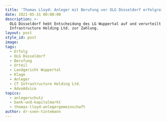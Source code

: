 ```yaml
---
title: 'Thomas Lloyd: Anleger mit Berufung vor OLG Düsseldorf erfolgreich'
date: 2021-05-31 00:00:00
description: >-
  OLG Düsseldorf hebt Entscheidung des LG Wuppertal auf und verurteilt CT
  Infrastructure Holding Ltd. zur Zahlung.
layout: post
style_id: post
image:
tags:
  - Erfolg
  - OLG Düsseldorf
  - Berufung
  - Urteil
  - Landgericht Wuppertal
  - Klage
  - Anleger
  - CT Infrastructure Holding Ltd.
  - AdvoAdvice
topics:
  - anlegerschutz
  - bank-und-kapitalmarkt
  - thomas-lloyd-anlegergemeinschaft
author: dr-sven-tintemann
---
```

